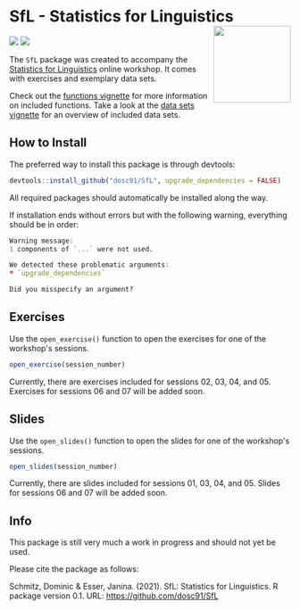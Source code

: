 # SfL - Statistics for Linguistics <img src='https://github.com/dosc91/SfL/blob/gh-pages/logo/sfl_logo.svg' align="right" height="138" />

<!-- badges: start -->
![](https://img.shields.io/badge/version-0.1-FFA70B.svg)
![](https://img.shields.io/github/last-commit/dosc91/SfL)
<!-- badges: end -->

The `SfL` package was created to accompany the <a href="https://forensic-linguistics-sc.com/workshop/" target="_blank">Statistics for Linguistics</a> online workshop. It comes with exercises and exemplary data sets.

Check out the [functions vignette](https://htmlpreview.github.io/?https://github.com/dosc91/SfL/blob/main/vignettes/functions.html) for more information on included functions. Take a look at the [data sets vignette](https://htmlpreview.github.io/?https://github.com/dosc91/SfL/blob/main/vignettes/data_sets.html) for an overview of included data sets.

## How to Install

The preferred way to install this package is through devtools:

```r
devtools::install_github("dosc91/SfL", upgrade_dependencies = FALSE)
```

All required packages should automatically be installed along the way.

If installation ends without errors but with the following warning, everything should be in order:

```r
Warning message:
1 components of `...` were not used.

We detected these problematic arguments:
* `upgrade_dependencies`

Did you misspecify an argument? 
```

## Exercises

Use the `open_exercise()` function to open the exercises for one of the workshop's sessions.

```r
open_exercise(session_number)
```

Currently, there are exercises included for sessions 02, 03, 04, and 05. Exercises for sessions 06 and 07 will be added soon.


## Slides

Use the `open_slides()` function to open the slides for one of the workshop's sessions.

```r
open_slides(session_number)
```

Currently, there are slides included for sessions 01, 03, 04, and 05. Slides for sessions 06 and 07 will be added soon.


## Info

This package is still very much a work in progress and should not yet be used.

Please cite the package as follows:

Schmitz, Dominic & Esser, Janina. (2021). SfL: Statistics for Linguistics. R package version 0.1. URL: https://github.com/dosc91/SfL

